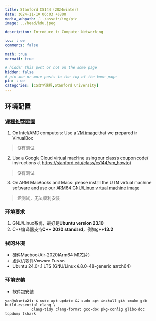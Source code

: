 ```yaml
---
title: Stanford CS144（2024winter）
date: 2024-11-10 06:03 +0800
media_subpath: /../assets/img/pic
image: ../head/hdu.jpeg

description: Introduce to Computer Networking

toc: true
comments: false

math: true
mermaid: true

# hidder this post or not on the home page
hidden: false
# pin one or more posts to the top of the home page
pin: true
categories: [CS自学课程,Stanford University]
---
```


## 环境配置

### [课程推荐配置](https://stanford.edu/class/cs144/vm_howto/)
1. On Intel/AMD computers: 
Use a [VM image](https://stanford.edu/class/cs144/vm_howto/vm-howto-image.html) that we prepared in VirtualBox
> 没有测试
2. Use a Google Cloud virtual machine using our class’s coupon code(
instructions at <https://stanford.edu/class/cs144/vm_howto>)
> 没有测试
3. On ARM MacBooks and Macs: 
please install the UTM virtual machine software and use our [ARM64 GNU/Linux virtual machine image](https://web.stanford.edu/class/cs144/vm_files/cs144-arm64-2024.utm.tar.gz)
> 经测试，无法顺利安装

### 环境要求
1. GNU/Linux系统，最好是**Ubuntu version 23.10**
2. C++编译器支持**C++ 2020 standard**，例如**g++13.2**

### 我的环境
* 硬件MacbookAir-2020(Arm64 M1芯片)
* 虚拟机软件Vmware Fusion
* Ubuntu 24.04.1 LTS (GNU/Linux 6.8.0-48-generic aarch64)

### 环境安装
* 软件包安装
```terminal
yan@ubuntu24:~$ sudo apt update && sudo apt install git cmake gdb build-essential clang \
            clang-tidy clang-format gcc-doc pkg-config glibc-doc tcpdump tshark
```